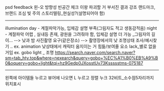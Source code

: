 psd 
feedback
왼-오 방향성
빈공간 체크
이왕 파괴할 거 부서진 결과 강조
랜드마크, 브랜드 조심
빛 주의
스토리텔링_현실성?(설명되어야 함)
___
illumination 
day - 계절파악가능, 입체감 설명 부족(그림자도 적고 생동감적음)
night - 계절파악 어렵 , 실내등 존재, 광원을 그려줘야 함, 입체감 설명 더 가능
_그림자의 길이... 
--> 낮과 밤 사진촬영 요구(같은장소)
--> 촬영장에서의 낮 조명상태 조사/예시찾기 .. 
ex. animation 낮상태에서 캐릭터 움지이는 거 힘듦/보여줄 요소 lack_별로 없을거임
ex. gobo light _ 조명 <https://search.naver.com/search.naver?sm=tab_hty.top&where=nexearch&query=gobo+%EC%A1%B0%EB%A9%B0&oquery=gobo+light&tqi=hz9Gedp0JXosstUv73Kssssstms-075187>
___
왼쪽에 아이템들 누르고 뷰어에 나오면 L 누르고 정렬
누크 32비트_소수점5자리까지 위치표시
